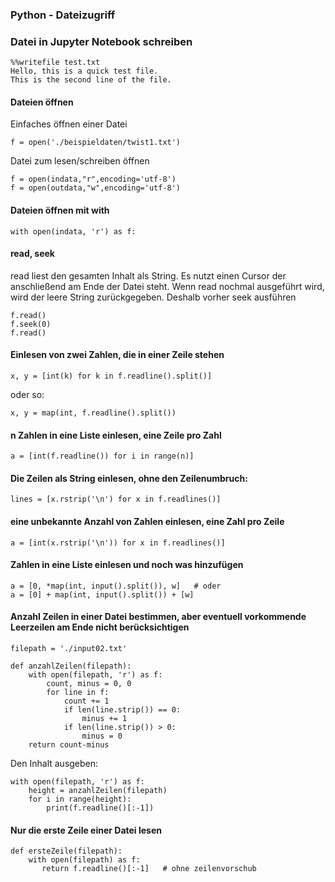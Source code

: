 ### Python - Dateizugriff

### Datei in Jupyter Notebook schreiben

```
%%writefile test.txt
Hello, this is a quick test file.
This is the second line of the file.
```
#### Dateien öffnen

Einfaches öffnen einer Datei
```
f = open('./beispieldaten/twist1.txt')
```

Datei zum lesen/schreiben öffnen
```
f = open(indata,"r",encoding='utf-8')
f = open(outdata,"w",encoding='utf-8')
```

#### Dateien öffnen mit with

```
with open(indata, 'r') as f:

```

#### read, seek
read liest den gesamten Inhalt als String. Es nutzt einen Cursor der 
anschließend am Ende der Datei steht. Wenn read nochmal ausgeführt wird, wird der leere String zurückgegeben. Deshalb vorher seek ausführen

```
f.read()
f.seek(0)
f.read()

```



#### Einlesen von zwei Zahlen, die in einer Zeile stehen

```
x, y = [int(k) for k in f.readline().split()]
```
oder so:
```
x, y = map(int, f.readline().split())
```

#### n Zahlen in eine Liste einlesen, eine Zeile pro Zahl

```
a = [int(f.readline()) for i in range(n)]
```


#### Die Zeilen als String einlesen, ohne den Zeilenumbruch:
```
lines = [x.rstrip('\n') for x in f.readlines()]
```

#### eine unbekannte Anzahl von Zahlen einlesen, eine Zahl pro Zeile

```
a = [int(x.rstrip('\n')) for x in f.readlines()]

```
#### Zahlen in eine Liste einlesen und noch was hinzufügen
```
a = [0, *map(int, input().split()), w]   # oder
a = [0] + map(int, input().split()) + [w]
```

#### Anzahl Zeilen in einer Datei bestimmen, aber eventuell vorkommende Leerzeilen am Ende nicht berücksichtigen

```
filepath = './input02.txt'

def anzahlZeilen(filepath):
    with open(filepath, 'r') as f:
        count, minus = 0, 0
        for line in f:
            count += 1
            if len(line.strip()) == 0:
                minus += 1
            if len(line.strip()) > 0:
                minus = 0
    return count-minus
```

Den Inhalt ausgeben:
```
with open(filepath, 'r') as f:
    height = anzahlZeilen(filepath)
    for i in range(height):
        print(f.readline()[:-1])
```

#### Nur die erste Zeile einer Datei lesen

```
def ersteZeile(filepath):
    with open(filepath) as f:
       return f.readline()[:-1]   # ohne zeilenvorschub
```